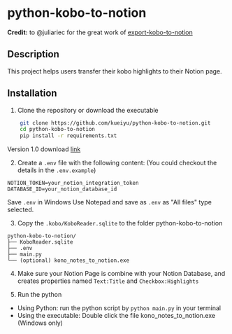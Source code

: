 # python-kobo-to-notion

**Credit:** to @juliariec for the great work of [export-kobo-to-notion](https://github.com/juliariec/export-kobo-to-notion)

## Description

This project helps users transfer their kobo highlights to their Notion page.

## Installation

1. Clone the repository or download the executable
```bash
    git clone https://github.com/kueiyu/python-kobo-to-notion.git
    cd python-kobo-to-notion
    pip install -r requirements.txt
```

Version 1.0 download [link](https://github.com/kueiyu/python-kobo-to-notion/blob/b23b7fa6288790301a03cff662fd3755ead0a0ed/kobo_notes_to_notion.exe)

2. Create a `.env` file with the following content:
(You could checkout the details in the `.env.example`)
```
NOTION_TOKEN=your_notion_integration_token
DATABASE_ID=your_notion_database_id
```
Save `.env` in Windows
Use Notepad and save as `.env` as "All files" type selected.

3. Copy the `.kobo/KoboReader.sqlite` to the folder python-kobo-to-notion
```
python-kobo-to-notion/
├── KoboReader.sqlite
├── .env
├── main.py
└── (optional) kono_notes_to_notion.exe
```

4. Make sure your Notion Page is combine with your Notion Database, and creates properties named `Text:Title` and `Checkbox:Highlights`

5. Run the python
- Using Python: run the python script by `python main.py` in your terminal
- Using the executable: Double click the file kono_notes_to_notion.exe (Windows only)
